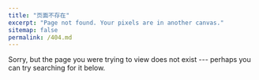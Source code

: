```yaml
---
title: "页面不存在"
excerpt: "Page not found. Your pixels are in another canvas."
sitemap: false
permalink: /404.md
---
```


Sorry, but the page you were trying to view does not exist --- perhaps you can try searching for it below.
